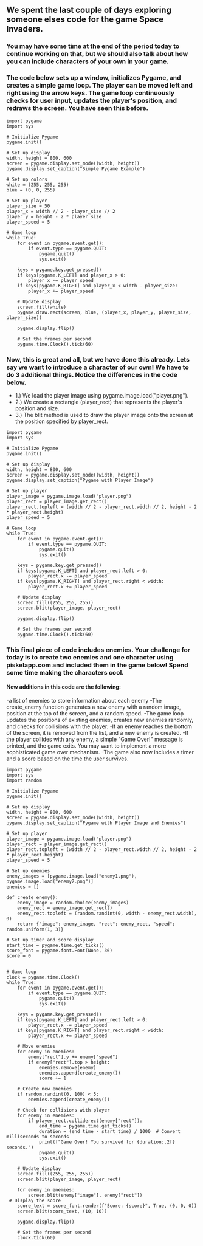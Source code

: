 ## We spent the last couple of days exploring someone elses code for the game Space Invaders.
### You may have some time at the end of the period today to continue working on that, but we should also talk about how you can include characters of your own in your game. 

### The code below sets up a window, initializes Pygame, and creates a simple game loop. The player can be moved left and right using the arrow keys. The game loop continuously checks for user input, updates the player's position, and redraws the screen. You have seen this before. 
```
import pygame
import sys

# Initialize Pygame
pygame.init()

# Set up display
width, height = 800, 600
screen = pygame.display.set_mode((width, height))
pygame.display.set_caption("Simple Pygame Example")

# Set up colors
white = (255, 255, 255)
blue = (0, 0, 255)

# Set up player
player_size = 50
player_x = width // 2 - player_size // 2
player_y = height - 2 * player_size
player_speed = 5

# Game loop
while True:
    for event in pygame.event.get():
        if event.type == pygame.QUIT:
            pygame.quit()
            sys.exit()

    keys = pygame.key.get_pressed()
    if keys[pygame.K_LEFT] and player_x > 0:
        player_x -= player_speed
    if keys[pygame.K_RIGHT] and player_x < width - player_size:
        player_x += player_speed

    # Update display
    screen.fill(white)
    pygame.draw.rect(screen, blue, (player_x, player_y, player_size, player_size))

    pygame.display.flip()

    # Set the frames per second
    pygame.time.Clock().tick(60)
```
### Now, this is great and all, but we have done this already. Lets say we want to introduce a character of our own! We have to do 3 additional things. Notice the differences in the code below. 
- 1.) We load the player image using pygame.image.load("player.png").
- 2.) We create a rectangle (player_rect) that represents the player's position and size.
- 3.) The blit method is used to draw the player image onto the screen at the position specified by player_rect.
  
```
import pygame
import sys

# Initialize Pygame
pygame.init()

# Set up display
width, height = 800, 600
screen = pygame.display.set_mode((width, height))
pygame.display.set_caption("Pygame with Player Image")

# Set up player
player_image = pygame.image.load("player.png")
player_rect = player_image.get_rect()
player_rect.topleft = (width // 2 - player_rect.width // 2, height - 2 * player_rect.height)
player_speed = 5

# Game loop
while True:
    for event in pygame.event.get():
        if event.type == pygame.QUIT:
            pygame.quit()
            sys.exit()

    keys = pygame.key.get_pressed()
    if keys[pygame.K_LEFT] and player_rect.left > 0:
        player_rect.x -= player_speed
    if keys[pygame.K_RIGHT] and player_rect.right < width:
        player_rect.x += player_speed

    # Update display
    screen.fill((255, 255, 255))
    screen.blit(player_image, player_rect)

    pygame.display.flip()

    # Set the frames per second
    pygame.time.Clock().tick(60)

```
### This final piece of code includes enemies. Your challenge for today is to create two enemies and one character using piskelapp.com and included them in the game below! Spend some time making the characters cool.
#### New additions in this code are the following: 
-a list of enemies to store information about each enemy
-The create_enemy function generates a new enemy with a random image, position at the top of the screen, and a random speed.
-The game loop updates the positions of existing enemies, creates new enemies randomly, and checks for collisions with the player.
-If an enemy reaches the bottom of the screen, it is removed from the list, and a new enemy is created.
-If the player collides with any enemy, a simple "Game Over!" message is printed, and the game exits. You may want to implement a more sophisticated game over mechanism.
-The game also now includes a timer and a score based on the time the user survives. 

```
import pygame
import sys
import random

# Initialize Pygame
pygame.init()

# Set up display
width, height = 800, 600
screen = pygame.display.set_mode((width, height))
pygame.display.set_caption("Pygame with Player Image and Enemies")

# Set up player
player_image = pygame.image.load("player.png")
player_rect = player_image.get_rect()
player_rect.topleft = (width // 2 - player_rect.width // 2, height - 2 * player_rect.height)
player_speed = 5

# Set up enemies
enemy_images = [pygame.image.load("enemy1.png"), pygame.image.load("enemy2.png")]
enemies = []

def create_enemy():
    enemy_image = random.choice(enemy_images)
    enemy_rect = enemy_image.get_rect()
    enemy_rect.topleft = (random.randint(0, width - enemy_rect.width), 0)
    return {"image": enemy_image, "rect": enemy_rect, "speed": random.uniform(1, 3)}

# Set up timer and score display
start_time = pygame.time.get_ticks()
score_font = pygame.font.Font(None, 36)
score = 0


# Game loop
clock = pygame.time.Clock()
while True:
    for event in pygame.event.get():
        if event.type == pygame.QUIT:
            pygame.quit()
            sys.exit()

    keys = pygame.key.get_pressed()
    if keys[pygame.K_LEFT] and player_rect.left > 0:
        player_rect.x -= player_speed
    if keys[pygame.K_RIGHT] and player_rect.right < width:
        player_rect.x += player_speed

    # Move enemies
    for enemy in enemies:
        enemy["rect"].y += enemy["speed"]
        if enemy["rect"].top > height:
            enemies.remove(enemy)
            enemies.append(create_enemy())
            score += 1 

    # Create new enemies
    if random.randint(0, 100) < 5:
        enemies.append(create_enemy())

    # Check for collisions with player
    for enemy in enemies:
        if player_rect.colliderect(enemy["rect"]):
            end_time = pygame.time.get_ticks()
            duration = (end_time - start_time) / 1000  # Convert milliseconds to seconds
            print(f"Game Over! You survived for {duration:.2f} seconds.")
            pygame.quit()
            sys.exit()

    # Update display
    screen.fill((255, 255, 255))
    screen.blit(player_image, player_rect)

    for enemy in enemies:
        screen.blit(enemy["image"], enemy["rect"])
 # Display the score
    score_text = score_font.render(f"Score: {score}", True, (0, 0, 0))
    screen.blit(score_text, (10, 10))

    pygame.display.flip()

    # Set the frames per second
    clock.tick(60)
```

